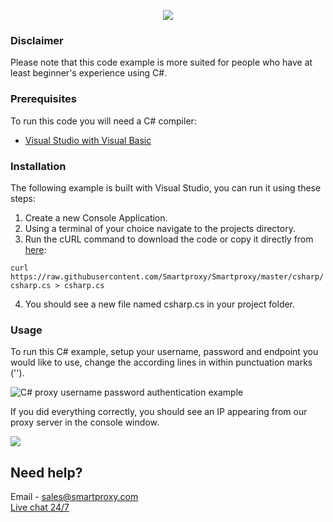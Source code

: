 <p align="center">
    <a href="https://smartproxy.com/"><img src="https://snipboard.io/3IyORg.jpg"></a>
  </a>
</p>

### Disclaimer

Please note that this code example is more suited for people who have at least beginner's experience using C#. 

### Prerequisites

To run this code you will need a C# compiler:

* [Visual Studio with Visual Basic](https://docs.microsoft.com/en-us/visualstudio/ide/quickstart-visual-basic-console?view=vs-2019)

### Installation

The following example is built with Visual Studio, you can run it using these steps:

1. Create a new Console Application.
2. Using a terminal of your choice navigate to the projects directory.
3. Run the cURL command to download the code or copy it directly from [here](https://raw.githubusercontent.com/Smartproxy/Smartproxy/master/csharp/csharp.cs): 

`curl https://raw.githubusercontent.com/Smartproxy/Smartproxy/master/csharp/csharp.cs > csharp.cs`

4. You should see a new file named csharp.cs in your project folder.

### Usage

To run this C# example, setup your username, password and endpoint you would like to use, change the according lines in within punctuation marks ('').

<img src="https://i.imgur.com/BIoX2Jd.png" alt="C# proxy username password authentication example">

If you did everything correctly, you should see an IP appearing from our proxy server in the console window.

<img src="https://i.imgur.com/wKh9fj7.png">

## Need help?
Email - sales@smartproxy.com
<br><a href="https://smartproxy.com">Live chat 24/7</a>
